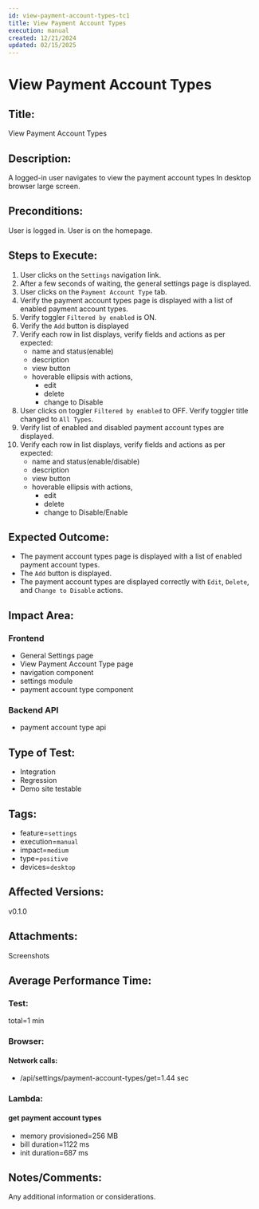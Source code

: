 ```yaml
---
id: view-payment-account-types-tc1
title: View Payment Account Types
execution: manual
created: 12/21/2024
updated: 02/15/2025
---
```


# View Payment Account Types

## Title:

View Payment Account Types

## Description:

A logged-in user navigates to view the payment account types In desktop browser large screen.

## Preconditions:

User is logged in. User is on the homepage.

## Steps to Execute:

1. User clicks on the `Settings` navigation link.
2. After a few seconds of waiting, the general settings page is displayed.
3. User clicks on the `Payment Account Type` tab.
4. Verify the payment account types page is displayed with a list of enabled payment account types.
5. Verify toggler `Filtered by enabled` is ON.
6. Verify the `Add` button is displayed
7. Verify each row in list displays, verify fields and actions as per expected:
   - name and status(enable)
   - description
   - view button
   - hoverable ellipsis with actions,
     - edit
     - delete
     - change to Disable
8. User clicks on toggler `Filtered by enabled` to OFF. Verify toggler title changed to `All Types`.
9. Verify list of enabled and disabled payment account types are displayed.
10. Verify each row in list displays, verify fields and actions as per expected:
    - name and status(enable/disable)
    - description
    - view button
    - hoverable ellipsis with actions,
      - edit
      - delete
      - change to Disable/Enable

## Expected Outcome:

- The payment account types page is displayed with a list of enabled payment account types.
- The `Add` button is displayed.
- The payment account types are displayed correctly with `Edit`, `Delete`, and `Change to Disable` actions.

## Impact Area:

### Frontend

- General Settings page
- View Payment Account Type page
- navigation component
- settings module
- payment account type component

### Backend API

- payment account type api

## Type of Test:

- Integration
- Regression
- Demo site testable

## Tags:

- feature=`settings`
- execution=`manual`
- impact=`medium`
- type=`positive`
- devices=`desktop`

## Affected Versions:

v0.1.0

## Attachments:

Screenshots

## Average Performance Time:

### Test:

total=1 min

### Browser:

#### Network calls:

- /api/settings/payment-account-types/get=1.44 sec

### Lambda:

#### get payment account types

- memory provisioned=256 MB
- bill duration=1122 ms
- init duration=687 ms

## Notes/Comments:

Any additional information or considerations.
